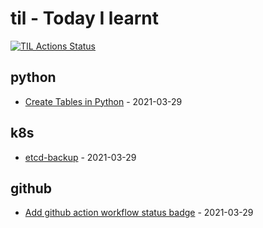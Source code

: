 # til - Today I learnt

[![TIL Actions Status](https://github.com/JackySo-MYOB/til/workflows/Build-README/badge.svg)](https://github.com/JackySo-MYOB/til/actions)

<!-- index starts -->
## python

* [Create Tables in Python](https://github.com/JackySo-MYOB/til/blob/main/python/table.md) - 2021-03-29

## k8s

* [etcd-backup](https://github.com/JackySo-MYOB/til/blob/main/k8s/etcd-backup-v1.md) - 2021-03-29

## github

* [Add github action workflow status badge](https://github.com/JackySo-MYOB/til/blob/main/github/action-badge.md) - 2021-03-29
<!-- index ends -->
